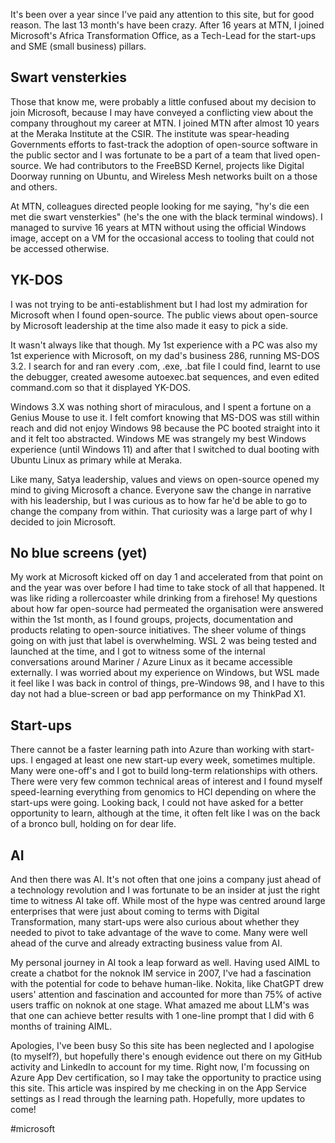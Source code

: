 <!--
title: A year at Microsoft
date: 2023-08-21
--->

It's been over a year since I've paid any attention to this site, but for good reason. The last 13 month's have been crazy. After 16 years at MTN, I joined Microsoft's Africa Transformation Office, as a Tech-Lead for the start-ups and SME (small business) pillars.

## Swart vensterkies
Those that know me, were probably a little confused about my decision to join Microsoft, because I may have conveyed a conflicting view about the company throughout my career at MTN. I joined MTN after almost 10 years at the Meraka Institute at the CSIR. The institute was spear-heading Governments efforts to fast-track the adoption of open-source software in the public sector and I was fortunate to be a part of a team that lived open-source. We had contributors to the FreeBSD Kernel, projects like Digital Doorway running on Ubuntu, and Wireless Mesh networks built on a those and others.

At MTN, colleagues directed people looking for me saying, "hy's die een met die swart vensterkies" (he's the one with the black terminal windows). I managed to survive 16 years at MTN without using the official Windows image, accept on a VM for the occasional access to tooling that could not be accessed otherwise.

## YK-DOS
I was not trying to be anti-establishment but I had lost my admiration for Microsoft when I found open-source. The public views about open-source by Microsoft leadership at the time also made it easy to pick a side.

It wasn't always like that though. My 1st experience with a PC was also my 1st experience with Microsoft, on my dad's business 286, running MS-DOS 3.2. I search for and ran every .com, .exe, .bat file I could find, learnt to use the debugger, created awesome autoexec.bat sequences, and even edited command.com so that it displayed YK-DOS.

Windows 3.X was nothing short of miraculous, and I spent a fortune on a Genius Mouse to use it. I felt comfort knowing that MS-DOS was still within reach and did not enjoy Windows 98 because the PC booted straight into it and it felt too abstracted. Windows ME was strangely my best Windows experience (until Windows 11) and after that I switched to dual booting with Ubuntu Linux as primary while at Meraka.

Like many, Satya leadership, values and views on open-source opened my mind to giving Microsoft a chance. Everyone saw the change in narrative with his leadership, but I was curious as to how far he'd be able to go to change the company from within. That curiosity was a large part of why I decided to join Microsoft.

## No blue screens (yet)
My work at Microsoft kicked off on day 1 and accelerated from that point on and the year was over before I had time to take stock of all that happened. It was like riding a rollercoaster while drinking from a firehose! My questions about how far open-source had permeated the organisation were answered within the 1st month, as I found groups, projects, documentation and products relating to open-source initiatives. The sheer volume of things going on with just that label is overwhelming. WSL 2 was being tested and launched at the time, and I got to witness some of the internal conversations around Mariner / Azure Linux as it became accessible externally. I was worried about my experience on Windows, but WSL made it feel like I was back in control of things, pre-Windows 98, and I have to this day not had a blue-screen or bad app performance on my ThinkPad X1.

## Start-ups
There cannot be a faster learning path into Azure than working with start-ups. I engaged at least one new start-up every week, sometimes multiple. Many were one-off's and I got to build long-term relationships with others. There were very few common technical areas of interest and I found myself speed-learning everything from genomics to HCI depending on where the start-ups were going. Looking back, I could not have asked for a better opportunity to learn, although at the time, it often felt like I was on the back of a bronco bull, holding on for dear life.

## AI
And then there was AI. It's not often that one joins a company just ahead of a technology revolution and I was fortunate to be an insider at just the right time to witness AI take off. While most of the hype was centred around large enterprises that were just about coming to terms with Digital Transformation, many start-ups were also curious about whether they needed to pivot to take advantage of the wave to come. Many were well ahead of the curve and already extracting business value from AI.

My personal journey in AI took a leap forward as well. Having used AIML to create a chatbot for the noknok IM service in 2007, I've had a fascination with the potential for code to behave human-like. Nokita, like ChatGPT drew users' attention and fascination and accounted for more than 75% of active users traffic on noknok at one stage. What amazed me about LLM's was that one can achieve better results with 1 one-line prompt that I did with 6 months of training AIML.

Apologies, I've been busy
So this site has been neglected and I apologise (to myself?), but hopefully there's enough evidence out there on my GitHub activity and LinkedIn to account for my time. Right now, I'm focussing on Azure App Dev certification, so I may take the opportunity to practice using this site. This article was inspired by me checking in on the App Service settings as I read through the learning path. Hopefully, more updates to come!

#microsoft 